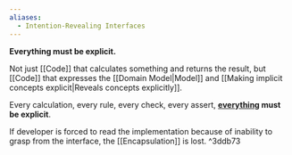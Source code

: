 ```yaml
---
aliases:
  - Intention-Revealing Interfaces
---
```

**Everything must be explicit.**

Not just [[Code]] that calculates something and returns the result, but [[Code]] that expresses the [[Domain Model|Model]] and [[Making implicit concepts explicit|Reveals concepts explicitly]].

Every calculation, every rule, every check, every assert, **<u><b>everything</b></u> must be explicit**.

If developer is forced to read the implementation because of inability to grasp from the interface, the [[Encapsulation]] is lost. ^3ddb73
